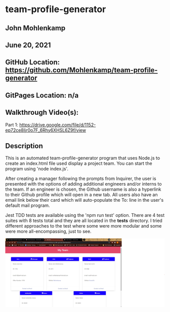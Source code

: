 # team-profile-generator

## John Mohlenkamp
## June 20, 2021


## GitHub Location: https://github.com/Mohlenkamp/team-profile-generator

## GitPages Location: n/a

## Walkthrough Video(s): 

Part 1: https://drive.google.com/file/d/1152-ep72ce8Ijr0o7F_6Rhy6XHSL6Z9f/view

## Description 

This is an automated team-profile-generator program that uses Node.js to create an index.html file used
display a project team. You can start the program using 'node index.js'. 

After creating a manager following the prompts from Inquirer, the user is presented with the options of adding additional engineers and/or interns to the team. If an engineer is chosen, the Github username is also a hyperlink to their Github profile which will open in a new tab. All users also have an email link below their card which will auto-populate the To: line in the user's default mail program. 

Jest TDD tests are available using the 'npm run test' option. There are 4 test suites with 8 tests total and they are all located in the __tests__ directory. I tried different approaches to the test where some were more modular and some were more all-encompassing, just to see. 

![Example of output](./Screenshot_Team_Profile_Generator.jpg)

